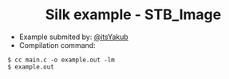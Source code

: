<div align="center">

# Silk example - STB_Image

</div>

- Example submited by: [@itsYakub](https://github.com/itsYakub)
- Compilation command:
```console
$ cc main.c -o example.out -lm
$ example.out
```